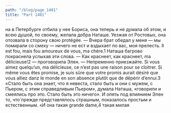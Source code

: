 ```yaml
---
path: "/blog/page_1401"
title: "Part 1401"
---
```


на в Петербурге отбила у нее Бориса, она теперь и не думала об этом, и всею душой, по своему, желала добра Наташе. Уезжая от Ростовых, она отозвала в сторону свою protégée.
— Вчера брат обедал у меня — мы помирали со смеху — ничего не ест и вздыхает по вас, моя прелесть. Il est fou, mais fou amoureux de vous, ma chère.1
Наташа багрово покраснела услыхав эти слова.
— Как краснеет, как краснеет, ma délicieuse!2 — проговорила Элен. — Непременно приезжайте. Si vous aimez quelqu’un, ma délicieuse, ce n’est pas une raison pour se cloitrer. Si même vous êtes promise, je suis sûre que votre promis aurait désiré que vous alliez danz le monde en son absence plutôt que de dépérir d’ennui.3
«Стало быть она знает, что я невеста, стало быть и они с мужем, с Пьером, с этим справедливым Пьером», думала Наташа, «говорили и смеялись про это. Стало быть это ничего». И опять под влиянием Элен то, что́ прежде представлялось страшным, показалось простым и естественным. «И она такая grande dame,4 такая милая
